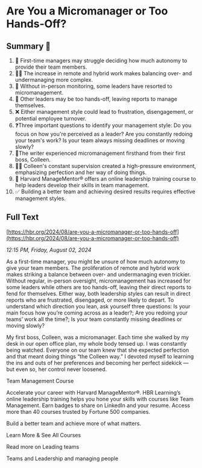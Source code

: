 # Are You a Micromanager or Too Hands-Off?

## Summary 🤖

1. 🤔 First-time managers may struggle deciding how much autonomy to provide their team members.
2. 👩‍💻 The increase in remote and hybrid work makes balancing over- and undermanaging more complex.
3. 📍 Without in-person monitoring, some leaders have resorted to micromanagement.
4. 🚫 Other leaders may be too hands-off, leaving reports to manage themselves.
5. ❌ Either management style could lead to frustration, disengagement, or potential employee turnover.
6. ❓Three important questions to identify your management style: Do you focus on how you're perceived as a leader? Are you constantly redoing your team's work? Is your team always missing deadlines or moving slowly?
7. 🏢The writer experienced micromanagement firsthand from their first boss, Colleen.
8. 🕵️‍♀️ Colleen's constant supervision created a high-pressure environment, emphasizing perfection and her way of doing things.
9. 🎒 Harvard ManageMentor® offers an online leadership training course to help leaders develop their skills in team management. 
10. ✅ Building a better team and achieving desired results requires effective management styles.

## Full Text

[https://hbr.org/2024/08/are-you-a-micromanager-or-too-hands-off](https://hbr.org/2024/08/are-you-a-micromanager-or-too-hands-off)

*12:15 PM, Friday, August 02, 2024*

As a first-time manager, you might be unsure of how much autonomy to give your team members. The proliferation of remote and hybrid work makes striking a balance between over- and undermanaging even trickier. Without regular, in-person oversight, micromanagement has increased for some leaders while others are too hands-off, leaving their direct reports to fend for themselves. Either way, both leadership styles can result in direct reports who are frustrated, disengaged, or more likely to depart. To understand which direction you lean, ask yourself three questions: Is your main focus how you’re coming across as a leader?; Are you redoing your teams’ work all the time?; Is your team constantly missing deadlines or moving slowly?

My first boss, Colleen, was a micromanager. Each time she walked by my desk in our open office plan, my whole body tensed up. I was constantly being watched. Everyone on our team knew that she expected perfection and that meant doing things “the Colleen way.” I devoted myself to learning the ins and outs of her preferences and becoming her perfect sidekick — but even so, her control never loosened.

Team Management Course

Accelerate your career with Harvard ManageMentor®. HBR Learning’s online leadership training helps you hone your skills with courses like Team Management. Earn badges to share on LinkedIn and your resume. Access more than 40 courses trusted by Fortune 500 companies.

Build a better team and achieve more of what matters.

Learn More & See All Courses

Read more on Leading teams

Teams and Leadership and managing people

